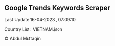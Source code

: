 

## Google Trends Keywords Scraper 
 
Last Update 16-04-2023 , 07:09:10

Country List :
VIETNAM.json



© Abdul Muttaqin 
